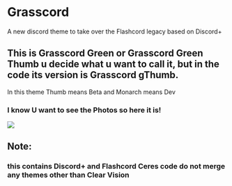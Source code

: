 # Grasscord
A new discord theme to take over the Flashcord legacy based on Discord+

## This is Grasscord Green or Grasscord Green Thumb u decide what u want to call it, but in the code its version is Grasscord gThumb.
In this theme Thumb means Beta and Monarch means Dev

### I know U want to see the Photos so here it is!
![](https://ik.imagekit.io/zapgaming/image_2025-08-31_141447832.png?updatedAt=1756620893583)


## Note:
### this contains Discord+ and Flashcord Ceres code do not merge any themes other than Clear Vision
